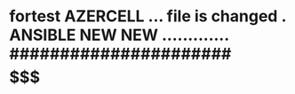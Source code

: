 # fortest AZERCELL ... file is changed . ANSIBLE NEW  NEW  ............. ######################$$$$$$$$$$$
